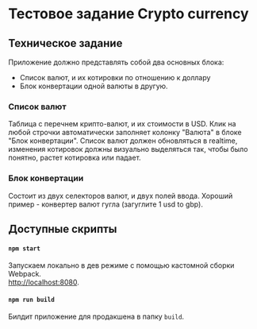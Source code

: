 # Тестовое задание Crypto currency

## Техническое задание

Приложение должно представлять собой два основных блока:

- Список валют, и их котировки по отношению к доллару
- Блок конвертации одной валюты в другую.

### Список валют

Таблица с перечнем крипто-валют, и их стоимости в USD.
Клик на любой строчки автоматически заполняет колонку "Валюта" в блоке "Блок конвертации".
Список валют должен обновляться в realtime, изменения котировок должны визуально выделяться так, чтобы было понятно, растет котировка или падает.

### Блок конвертации

Состоит из двух селекторов валют, и двух полей ввода.
Хороший пример - конвертер валют гугла (загуглите 1 usd to gbp).

## Доступные скрипты

#### `npm start`

Запускаем локально в дев режиме с помощью кастомной сборки Webpack.<br>
[http://localhost:8080](http://localhost:8080).

#### `npm run build`

Билдит приложение для продакшена в папку `build`.
